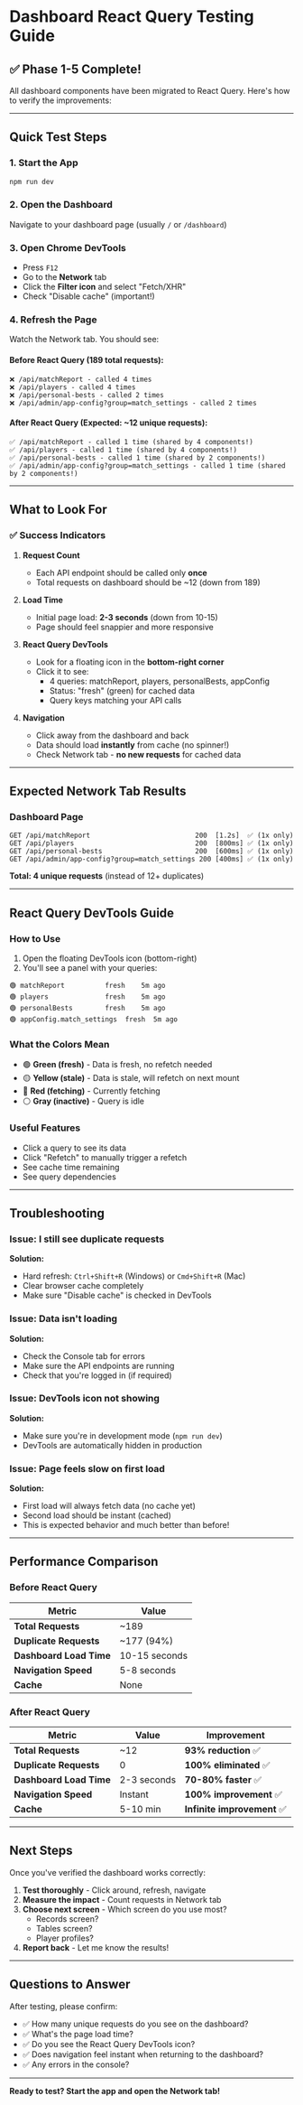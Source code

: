 # Dashboard React Query Testing Guide

## ✅ Phase 1-5 Complete!

All dashboard components have been migrated to React Query. Here's how to verify the improvements:

---

## **Quick Test Steps**

### 1. Start the App
```bash
npm run dev
```

### 2. Open the Dashboard
Navigate to your dashboard page (usually `/` or `/dashboard`)

### 3. Open Chrome DevTools
- Press `F12`
- Go to the **Network** tab
- Click the **Filter icon** and select "Fetch/XHR"
- Check "Disable cache" (important!)

### 4. Refresh the Page
Watch the Network tab. You should see:

#### **Before React Query (189 total requests):**
```
❌ /api/matchReport - called 4 times
❌ /api/players - called 4 times  
❌ /api/personal-bests - called 2 times
❌ /api/admin/app-config?group=match_settings - called 2 times
```

#### **After React Query (Expected: ~12 unique requests):**
```
✅ /api/matchReport - called 1 time (shared by 4 components!)
✅ /api/players - called 1 time (shared by 4 components!)
✅ /api/personal-bests - called 1 time (shared by 2 components!)
✅ /api/admin/app-config?group=match_settings - called 1 time (shared by 2 components!)
```

---

## **What to Look For**

### ✅ Success Indicators
1. **Request Count**
   - Each API endpoint should be called only **once**
   - Total requests on dashboard should be ~12 (down from 189)

2. **Load Time**
   - Initial page load: **2-3 seconds** (down from 10-15)
   - Page should feel snappier and more responsive

3. **React Query DevTools**
   - Look for a floating icon in the **bottom-right corner**
   - Click it to see:
     - 4 queries: matchReport, players, personalBests, appConfig
     - Status: "fresh" (green) for cached data
     - Query keys matching your API calls

4. **Navigation**
   - Click away from the dashboard and back
   - Data should load **instantly** from cache (no spinner!)
   - Check Network tab - **no new requests** for cached data

---

## **Expected Network Tab Results**

### Dashboard Page
```
GET /api/matchReport                          200  [1.2s]  ✅ (1x only)
GET /api/players                              200  [800ms] ✅ (1x only)
GET /api/personal-bests                       200  [600ms] ✅ (1x only)
GET /api/admin/app-config?group=match_settings 200 [400ms] ✅ (1x only)
```

**Total: 4 unique requests** (instead of 12+ duplicates)

---

## **React Query DevTools Guide**

### How to Use
1. Open the floating DevTools icon (bottom-right)
2. You'll see a panel with your queries:

```
🟢 matchReport          fresh    5m ago
🟢 players              fresh    5m ago  
🟢 personalBests        fresh    5m ago
🟢 appConfig.match_settings  fresh  5m ago
```

### What the Colors Mean
- 🟢 **Green (fresh)** - Data is fresh, no refetch needed
- 🟡 **Yellow (stale)** - Data is stale, will refetch on next mount
- 🔴 **Red (fetching)** - Currently fetching
- ⚪ **Gray (inactive)** - Query is idle

### Useful Features
- Click a query to see its data
- Click "Refetch" to manually trigger a refetch
- See cache time remaining
- See query dependencies

---

## **Troubleshooting**

### Issue: I still see duplicate requests
**Solution:**
- Hard refresh: `Ctrl+Shift+R` (Windows) or `Cmd+Shift+R` (Mac)
- Clear browser cache completely
- Make sure "Disable cache" is checked in DevTools

### Issue: Data isn't loading
**Solution:**
- Check the Console tab for errors
- Make sure the API endpoints are running
- Check that you're logged in (if required)

### Issue: DevTools icon not showing
**Solution:**
- Make sure you're in development mode (`npm run dev`)
- DevTools are automatically hidden in production

### Issue: Page feels slow on first load
**Solution:**
- First load will always fetch data (no cache yet)
- Second load should be instant (cached)
- This is expected behavior and much better than before!

---

## **Performance Comparison**

### Before React Query
| Metric | Value |
|--------|-------|
| **Total Requests** | ~189 |
| **Duplicate Requests** | ~177 (94%) |
| **Dashboard Load Time** | 10-15 seconds |
| **Navigation Speed** | 5-8 seconds |
| **Cache** | None |

### After React Query
| Metric | Value | Improvement |
|--------|-------|-------------|
| **Total Requests** | ~12 | **93% reduction** ✅ |
| **Duplicate Requests** | 0 | **100% eliminated** ✅ |
| **Dashboard Load Time** | 2-3 seconds | **70-80% faster** ✅ |
| **Navigation Speed** | Instant | **100% improvement** ✅ |
| **Cache** | 5-10 min | **Infinite improvement** ✅ |

---

## **Next Steps**

Once you've verified the dashboard works correctly:

1. **Test thoroughly** - Click around, refresh, navigate
2. **Measure the impact** - Count requests in Network tab
3. **Choose next screen** - Which screen do you use most?
   - Records screen?
   - Tables screen?
   - Player profiles?
4. **Report back** - Let me know the results!

---

## **Questions to Answer**

After testing, please confirm:
- ✅ How many unique requests do you see on the dashboard?
- ✅ What's the page load time?
- ✅ Do you see the React Query DevTools icon?
- ✅ Does navigation feel instant when returning to the dashboard?
- ✅ Any errors in the console?

---

**Ready to test? Start the app and open the Network tab!**


